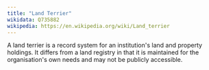 ```yaml
---
title: "Land Terrier"
wikidata: Q735882
wikipedia: https://en.wikipedia.org/wiki/Land_terrier
---
```


A land terrier is a record system for an institution's land and property holdings.
It differs from a land registry in that it is maintained for the organisation's own needs and may not be publicly accessible.
